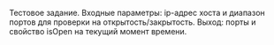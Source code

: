 Тестовое задание.
Входные параметры: ip-адрес хоста и диапазон портов для проверки на открытость/закрытость.
Выход: порты и свойство isOpen на текущий момент времени.
